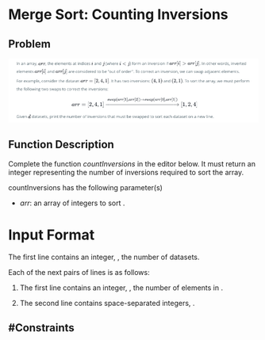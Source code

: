 # Merge Sort: Counting Inversions

## Problem

![problem](./problem.png)

## Function Description

Complete the function *countInversions* in the editor below. It must return an integer representing the number of inversions required to sort the array.

countInversions has the following parameter(s)

- *arr*: an array of integers to sort .

# Input Format

  The first line contains an integer, , the number of datasets. 

  Each of the next  pairs of lines is as follows: 

  1. The first line contains an integer, , the number of elements in . 

  2. The second line contains  space-separated integers, .

#Constraints
- 

